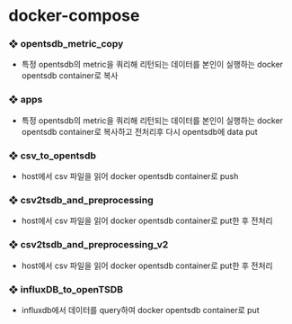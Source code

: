 # docker-compose

### ❖ opentsdb_metric_copy
  - 특정 opentsdb의 metric을 쿼리해 리턴되는 데이터를 본인이 실행하는 docker opentsdb container로 복사

### ❖ apps
  - 특정 opentsdb의 metric을 쿼리해 리턴되는 데이터를 본인이 실행하는 docker opentsdb container로 복사하고 전처리후 다시 opentsdb에 data put

### ❖ csv_to_opentsdb
  - host에서 csv 파일을 읽어 docker opentsdb container로 push

### ❖ csv2tsdb_and_preprocessing
  - host에서 csv 파일을 읽어 docker opentsdb container로 put한 후 전처리
  
### ❖ csv2tsdb_and_preprocessing_v2
  - host에서 csv 파일을 읽어 docker opentsdb container로 put한 후 전처리
  
### ❖ influxDB_to_openTSDB
  - influxdb에서 데이터를 query하여 docker opentsdb container로 put
